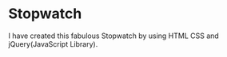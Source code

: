 # Stopwatch
I have created this fabulous Stopwatch by using HTML CSS and jQuery(JavaScript Library).
